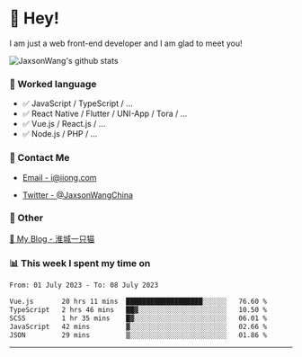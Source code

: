 # 👋 Hey!

I am just a web front-end developer and I am glad to meet you!

![JaxsonWang's github stats](https://github-readme-stats.vercel.app/api?username=JaxsonWang&&show_icons=true&&title_color=1abc9c&&icon_color=1abc9c)


### 📝 Worked language

- ✅ JavaScript / TypeScript / ...
- ✅ React Native / Flutter / UNI-App / Tora / ...
- ✅ Vue.js / React.js / ...
- ✅ Node.js / PHP / ...

### 📮 Contact Me

- [Email - i@iiong.com](mailto:i@iiong.com)

- [Twitter - @JaxsonWangChina](https://twitter.com/JaxsonWangChina)

### 🤪 Other

[📌 My Blog - 淮城一只猫](https://iiong.com)

### 📊 This week I spent my time on

<!--START_SECTION:waka-->

```txt
From: 01 July 2023 - To: 08 July 2023

Vue.js       20 hrs 11 mins  ███████████████████░░░░░░   76.60 %
TypeScript   2 hrs 46 mins   ██▓░░░░░░░░░░░░░░░░░░░░░░   10.50 %
SCSS         1 hr 35 mins    █▓░░░░░░░░░░░░░░░░░░░░░░░   06.01 %
JavaScript   42 mins         ▓░░░░░░░░░░░░░░░░░░░░░░░░   02.66 %
JSON         29 mins         ▒░░░░░░░░░░░░░░░░░░░░░░░░   01.86 %
```

<!--END_SECTION:waka-->

---
